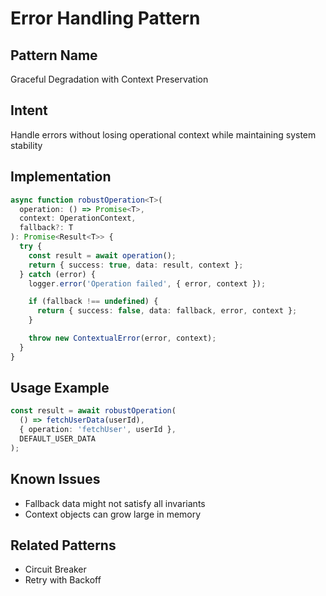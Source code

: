 # Error Handling Pattern

## Pattern Name
Graceful Degradation with Context Preservation

## Intent
Handle errors without losing operational context while maintaining system stability

## Implementation
```typescript
async function robustOperation<T>(
  operation: () => Promise<T>,
  context: OperationContext,
  fallback?: T
): Promise<Result<T>> {
  try {
    const result = await operation();
    return { success: true, data: result, context };
  } catch (error) {
    logger.error('Operation failed', { error, context });

    if (fallback !== undefined) {
      return { success: false, data: fallback, error, context };
    }

    throw new ContextualError(error, context);
  }
}
```

## Usage Example
```typescript
const result = await robustOperation(
  () => fetchUserData(userId),
  { operation: 'fetchUser', userId },
  DEFAULT_USER_DATA
);
```

## Known Issues
- Fallback data might not satisfy all invariants
- Context objects can grow large in memory

## Related Patterns
- Circuit Breaker
- Retry with Backoff
